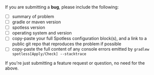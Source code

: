 If you are submitting a **bug**, please include the following:

- [ ] summary of problem
- [ ] gradle or maven version
- [ ] spotless version
- [ ] operating system and version
- [ ] copy-paste your full Spotless configuration block(s), and a link to a public git repo that reproduces the problem if possible
- [ ] copy-paste the full content of any console errors emitted by `gradlew spotless[Apply/Check] --stacktrace`

If you're just submitting a feature request or question, no need for the above.

